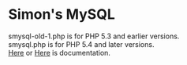 ﻿# Simon's MySQL
﻿smysql-old-1.php is for PHP 5.3 and earlier versions.
﻿<br />
﻿smysql.php is for PHP 5.4 and later versions.<br />
<a href="http://ratajs.nhx.cz/SimonMySQL_manual/?lang=en">Here</a> or <a href="https://github.com/ratajs/Simon-MySQL/wiki">Here</a> is documentation.
